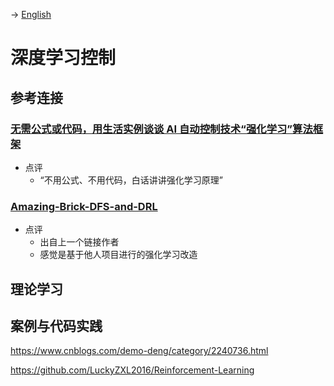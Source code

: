 -> [English](/SKILLSETS/CONTROL/RL_CONTROL/rl_control.md)

# 深度学习控制

## 参考连接

### [无需公式或代码，用生活实例谈谈 AI 自动控制技术“强化学习”算法框架](https://blog.51cto.com/u_15279775/3073869)
- 点评
  - “不用公式、不用代码，白话讲讲强化学习原理”

### [Amazing-Brick-DFS-and-DRL](https://github.com/PiperLiu/Amazing-Brick-DFS-and-DRL.git)
- 点评
  - 出自上一个链接作者
  - 感觉是基于他人项目进行的强化学习改造

## 理论学习

## 案例与代码实践

https://www.cnblogs.com/demo-deng/category/2240736.html

https://github.com/LuckyZXL2016/Reinforcement-Learning
